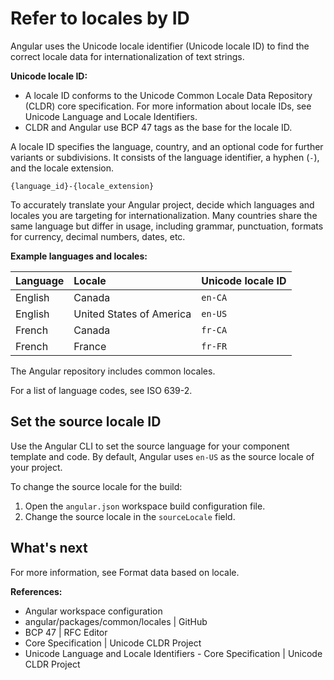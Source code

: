 # Refer to locales by ID

Angular uses the Unicode locale identifier (Unicode locale ID) to find the correct locale data for internationalization of text strings.

**Unicode locale ID:**

- A locale ID conforms to the Unicode Common Locale Data Repository (CLDR) core specification. For more information about locale IDs, see Unicode Language and Locale Identifiers.
- CLDR and Angular use BCP 47 tags as the base for the locale ID.

A locale ID specifies the language, country, and an optional code for further variants or subdivisions. It consists of the language identifier, a hyphen (`-`), and the locale extension.

```
{language_id}-{locale_extension}
```

To accurately translate your Angular project, decide which languages and locales you are targeting for internationalization. Many countries share the same language but differ in usage, including grammar, punctuation, formats for currency, decimal numbers, dates, etc.

**Example languages and locales:**

| Language | Locale                   | Unicode locale ID |
|:---      |:---                      |:---               |
| English  | Canada                   | `en-CA`           |
| English  | United States of America | `en-US`           |
| French   | Canada                   | `fr-CA`           |
| French   | France                   | `fr-FR`           |

The Angular repository includes common locales.

For a list of language codes, see ISO 639-2.

## Set the source locale ID

Use the Angular CLI to set the source language for your component template and code. By default, Angular uses `en-US` as the source locale of your project.

To change the source locale for the build:

1. Open the `angular.json` workspace build configuration file.
2. Change the source locale in the `sourceLocale` field.

## What's next

For more information, see Format data based on locale.

**References:**

- Angular workspace configuration
- angular/packages/common/locales | GitHub
- BCP 47 | RFC Editor
- Core Specification | Unicode CLDR Project
- Unicode Language and Locale Identifiers - Core Specification | Unicode CLDR Project